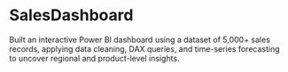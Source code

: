 # SalesDashboard

Built an interactive Power BI dashboard using a dataset of 5,000+ sales records, applying data cleaning, DAX queries, and time-series forecasting to uncover regional and product-level insights.
